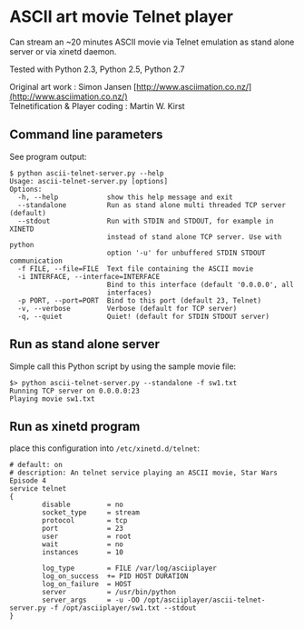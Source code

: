ASCII art movie Telnet player
=============================

Can stream an ~20 minutes ASCII movie via Telnet emulation
as stand alone server or via xinetd daemon. 

Tested with Python 2.3, Python 2.5, Python 2.7

Original art work : Simon Jansen [http://www.asciimation.co.nz/](http://www.asciimation.co.nz/)  
Telnetification & Player coding : Martin W. Kirst

Command line parameters
-----------------------

See program output:

	$ python ascii-telnet-server.py --help
	Usage: ascii-telnet-server.py [options]
    Options:
      -h, --help            show this help message and exit
      --standalone          Run as stand alone multi threaded TCP server (default)
      --stdout              Run with STDIN and STDOUT, for example in XINETD
                            instead of stand alone TCP server. Use with python
                            option '-u' for unbuffered STDIN STDOUT communication
      -f FILE, --file=FILE  Text file containing the ASCII movie
      -i INTERFACE, --interface=INTERFACE
                            Bind to this interface (default '0.0.0.0', all
                            interfaces)
      -p PORT, --port=PORT  Bind to this port (default 23, Telnet)
      -v, --verbose         Verbose (default for TCP server)
      -q, --quiet           Quiet! (default for STDIN STDOUT server)


Run as stand alone server
-------------------------

Simple call this Python script by using the sample movie file:

    $> python ascii-telnet-server.py --standalone -f sw1.txt
    Running TCP server on 0.0.0.0:23
    Playing movie sw1.txt
   

Run as xinetd program
---------------------

place this configuration into `/etc/xinetd.d/telnet`:

    # default: on
    # description: An telnet service playing an ASCII movie, Star Wars Episode 4 
    service telnet
    {
            disable         = no
            socket_type     = stream
            protocol        = tcp
            port            = 23
            user            = root
            wait            = no
            instances       = 10
    
            log_type        = FILE /var/log/asciiplayer
            log_on_success  += PID HOST DURATION
            log_on_failure  = HOST
            server          = /usr/bin/python
            server_args     = -u -OO /opt/asciiplayer/ascii-telnet-server.py -f /opt/asciiplayer/sw1.txt --stdout
    }

